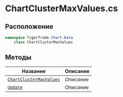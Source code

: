 
# ChartClusterMaxValues.cs
## Расположение
```csharp
namespace TigerTrade.Chart.Data  
    class ChartClusterMaxValues
```

## Методы
| Название | Описание |
| --- | --- |
| [`ChartClusterMaxValues`](./metody/ChartClusterMaxValues.md) | *Описание* |
| [`Update`](./metody/Update.md) | *Описание* |
